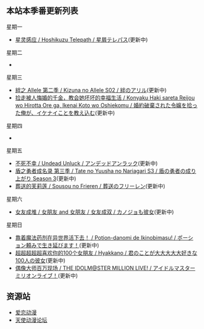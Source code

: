 ## 本站本季番更新列表

星期一

- [星灵感应 / Hoshikuzu Telepath / 星屑テレパス](https://hoshitele-anime.com/)(更新中)

星期二

- 

星期三

- [絆之 Allele 第二季 / Kizuna no Allele S02 / 絆のアリル](https://kizunanoallele.com/)(更新中)
- [捡走被人悔婚的千金，教会她坏坏的幸福生活 / Konyaku Haki sareta Reijou wo Hirotta Ore ga, Ikenai Koto wo Oshiekomu / 婚約破棄された令嬢を拾った俺が、イケナイことを教え込む](https://ikenaikyo.com/)(更新中)

星期四

-

星期五

- [不死不幸 / Undead Unluck / アンデッドアンラック](https://undead-unluck.net/)(更新中)
- [盾之勇者成名录 第三季 / Tate no Yuusha no Nariagari S3 / 盾の勇者の成り上がり Season 3](http://shieldhero-anime.jp/)(更新中)
- [葬送的芙莉莲 / Sousou no Frieren / 葬送のフリーレン](https://frieren-anime.jp/)(更新中)

星期六

- [女友成堆 / 女朋友 and 女朋友 / 女友成双 / カノジョも彼女](https://kanokano-anime.com/)(更新中)

星期日

- [靠着魔法药剂在异世界活下去！ / Potion-danomi de Ikinobimasu! / ポーション頼みで生き延びます！](https://potion-anime.com/)(更新中)
- [超超超超超喜欢你的100个女朋友 / Hyakkano / 君のことが大大大大大好きな100人の彼女](https://hyakkano.com/)(更新中)
- [偶像大师百万现场 / THE IDOLM@STER MILLION LIVE! / アイドルマスター ミリオンライブ！](https://idolmaster-official.jp/)(更新中)

## 资源站

- [爱恋动漫](https://www.kisssub.org/)
- [天使动漫论坛](https://www.tsdm39.com/forum.php)
